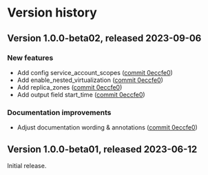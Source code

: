 # Version history

## Version 1.0.0-beta02, released 2023-09-06

### New features

- Add config service_account_scopes ([commit 0eccfe0](https://github.com/googleapis/google-cloud-dotnet/commit/0eccfe0644ec322852f049d9e070b6785928f3d0))
- Add enable_nested_virtualization ([commit 0eccfe0](https://github.com/googleapis/google-cloud-dotnet/commit/0eccfe0644ec322852f049d9e070b6785928f3d0))
- Add replica_zones ([commit 0eccfe0](https://github.com/googleapis/google-cloud-dotnet/commit/0eccfe0644ec322852f049d9e070b6785928f3d0))
- Add output field start_time ([commit 0eccfe0](https://github.com/googleapis/google-cloud-dotnet/commit/0eccfe0644ec322852f049d9e070b6785928f3d0))

### Documentation improvements

- Adjust documentation wording & annotations ([commit 0eccfe0](https://github.com/googleapis/google-cloud-dotnet/commit/0eccfe0644ec322852f049d9e070b6785928f3d0))

## Version 1.0.0-beta01, released 2023-06-12

Initial release.
